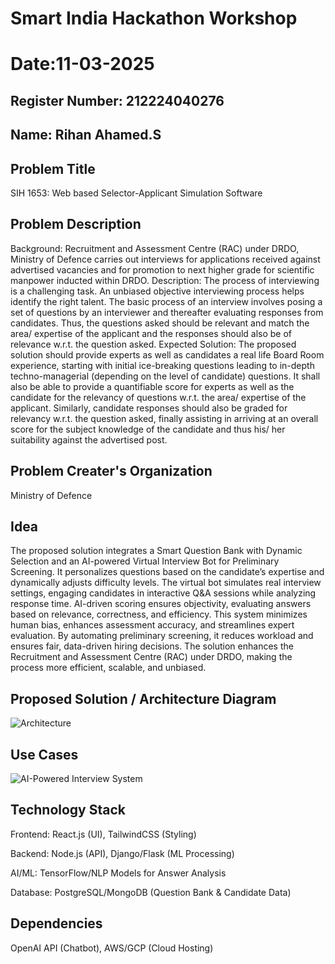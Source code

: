 # Smart India Hackathon Workshop
# Date:11-03-2025
## Register Number: 212224040276
## Name: Rihan Ahamed.S
## Problem Title
SIH 1653: Web based Selector-Applicant Simulation Software
## Problem Description
Background: Recruitment and Assessment Centre (RAC) under DRDO, Ministry of Defence carries out interviews for applications received against advertised vacancies and for promotion to next higher grade for scientific manpower inducted within DRDO. Description: The process of interviewing is a challenging task. An unbiased objective interviewing process helps identify the right talent. The basic process of an interview involves posing a set of questions by an interviewer and thereafter evaluating responses from candidates. Thus, the questions asked should be relevant and match the area/ expertise of the applicant and the responses should also be of relevance w.r.t. the question asked. Expected Solution: The proposed solution should provide experts as well as candidates a real life Board Room experience, starting with initial ice-breaking questions leading to in-depth techno-managerial (depending on the level of candidate) questions. It shall also be able to provide a quantifiable score for experts as well as the candidate for the relevancy of questions w.r.t. the area/ expertise of the applicant. Similarly, candidate responses should also be graded for relevancy w.r.t. the question asked, finally assisting in arriving at an overall score for the subject knowledge of the candidate and thus his/ her suitability against the advertised post.

## Problem Creater's Organization
Ministry of Defence

## Idea
The proposed solution integrates a Smart Question Bank with Dynamic Selection and an AI-powered Virtual Interview Bot for Preliminary Screening. It personalizes questions based on the candidate’s expertise and dynamically adjusts difficulty levels. The virtual bot simulates real interview settings, engaging candidates in interactive Q&A sessions while analyzing response time. AI-driven scoring ensures objectivity, evaluating answers based on relevance, correctness, and efficiency. This system minimizes human bias, enhances assessment accuracy, and streamlines expert evaluation. By automating preliminary screening, it reduces workload and ensures fair, data-driven hiring decisions. The solution enhances the Recruitment and Assessment Centre (RAC) under DRDO, making the process more efficient, scalable, and unbiased.

## Proposed Solution / Architecture Diagram

![Architecture](https://github.com/user-attachments/assets/7664ed9b-4026-473c-b232-e8302a819e97)

## Use Cases
![AI-Powered Interview System](https://github.com/user-attachments/assets/9d7f5fba-77fb-4b82-a66b-4e5c661d71ef)


## Technology Stack
Frontend: React.js (UI), TailwindCSS (Styling)

Backend: Node.js (API), Django/Flask (ML Processing)

AI/ML: TensorFlow/NLP Models for Answer Analysis

Database: PostgreSQL/MongoDB (Question Bank & Candidate Data)


## Dependencies
OpenAI API (Chatbot), AWS/GCP (Cloud Hosting)

